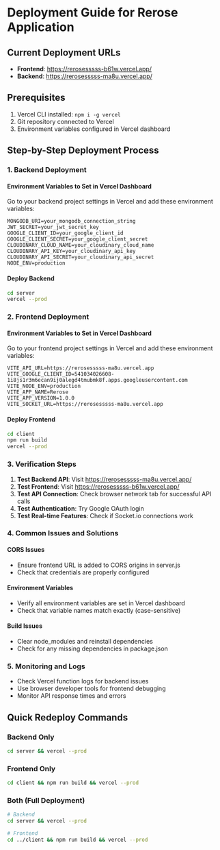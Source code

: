 # Deployment Guide for Rerose Application

## Current Deployment URLs
- **Frontend**: https://rerosesssss-b61w.vercel.app/
- **Backend**: https://rerosesssss-ma8u.vercel.app/

## Prerequisites
1. Vercel CLI installed: `npm i -g vercel`
2. Git repository connected to Vercel
3. Environment variables configured in Vercel dashboard

## Step-by-Step Deployment Process

### 1. Backend Deployment

#### Environment Variables to Set in Vercel Dashboard
Go to your backend project settings in Vercel and add these environment variables:

```
MONGODB_URI=your_mongodb_connection_string
JWT_SECRET=your_jwt_secret_key
GOOGLE_CLIENT_ID=your_google_client_id
GOOGLE_CLIENT_SECRET=your_google_client_secret
CLOUDINARY_CLOUD_NAME=your_cloudinary_cloud_name
CLOUDINARY_API_KEY=your_cloudinary_api_key
CLOUDINARY_API_SECRET=your_cloudinary_api_secret
NODE_ENV=production
```

#### Deploy Backend
```bash
cd server
vercel --prod
```

### 2. Frontend Deployment

#### Environment Variables to Set in Vercel Dashboard
Go to your frontend project settings in Vercel and add these environment variables:

```
VITE_API_URL=https://rerosesssss-ma8u.vercel.app
VITE_GOOGLE_CLIENT_ID=541034026608-1i8js1r3m6ecan9ij0alegd4tmubmk8f.apps.googleusercontent.com
VITE_NODE_ENV=production
VITE_APP_NAME=Rerose
VITE_APP_VERSION=1.0.0
VITE_SOCKET_URL=https://rerosesssss-ma8u.vercel.app
```

#### Deploy Frontend
```bash
cd client
npm run build
vercel --prod
```

### 3. Verification Steps

1. **Test Backend API**: Visit https://rerosesssss-ma8u.vercel.app/
2. **Test Frontend**: Visit https://rerosesssss-b61w.vercel.app/
3. **Test API Connection**: Check browser network tab for successful API calls
4. **Test Authentication**: Try Google OAuth login
5. **Test Real-time Features**: Check if Socket.io connections work

### 4. Common Issues and Solutions

#### CORS Issues
- Ensure frontend URL is added to CORS origins in server.js
- Check that credentials are properly configured

#### Environment Variables
- Verify all environment variables are set in Vercel dashboard
- Check that variable names match exactly (case-sensitive)

#### Build Issues
- Clear node_modules and reinstall dependencies
- Check for any missing dependencies in package.json

### 5. Monitoring and Logs

- Check Vercel function logs for backend issues
- Use browser developer tools for frontend debugging
- Monitor API response times and errors

## Quick Redeploy Commands

### Backend Only
```bash
cd server && vercel --prod
```

### Frontend Only
```bash
cd client && npm run build && vercel --prod
```

### Both (Full Deployment)
```bash
# Backend
cd server && vercel --prod

# Frontend
cd ../client && npm run build && vercel --prod
```
